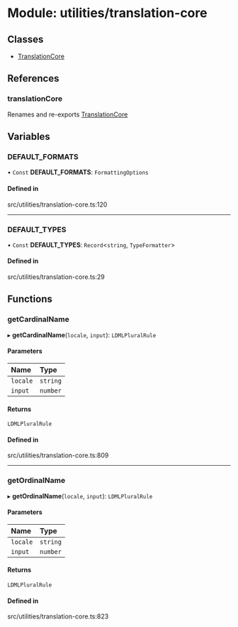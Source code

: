# Module: utilities/translation-core

## Classes

- [TranslationCore](../classes/utilities_translation_core.TranslationCore.md)

## References

### translationCore

Renames and re-exports [TranslationCore](../classes/utilities_translation_core.TranslationCore.md)

## Variables

### DEFAULT\_FORMATS

• `Const` **DEFAULT\_FORMATS**: `FormattingOptions`

#### Defined in

src/utilities/translation-core.ts:120

___

### DEFAULT\_TYPES

• `Const` **DEFAULT\_TYPES**: `Record`\<`string`, `TypeFormatter`\>

#### Defined in

src/utilities/translation-core.ts:29

## Functions

### getCardinalName

▸ **getCardinalName**(`locale`, `input`): `LDMLPluralRule`

#### Parameters

| Name | Type |
| :------ | :------ |
| `locale` | `string` |
| `input` | `number` |

#### Returns

`LDMLPluralRule`

#### Defined in

src/utilities/translation-core.ts:809

___

### getOrdinalName

▸ **getOrdinalName**(`locale`, `input`): `LDMLPluralRule`

#### Parameters

| Name | Type |
| :------ | :------ |
| `locale` | `string` |
| `input` | `number` |

#### Returns

`LDMLPluralRule`

#### Defined in

src/utilities/translation-core.ts:823
